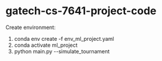 # gatech-cs-7641-project-code

Create environment:
1. conda env create -f env_ml_project.yaml
2. conda activate ml_project
3. python main.py --simulate_tournament